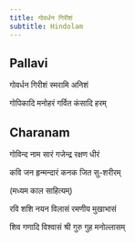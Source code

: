 ```yaml
---
title: गोवर्धन गिरीशं
subtitle: Hindolam
---
```


## Pallavi

गोवर्धन गिरीशं स्मरामि अनिशं

गोपिकादि मनोहरं गर्वित कंसादि हरम्

## Charanam

गोविन्द नाम सारं गजेन्द्र रक्षण धीरं

कवि जन हृन्मन्दारं कनक जित सु-शरीरम्

(मध्यम काल साहित्यम्)

रवि शशि नयन विलासं रमणीय मुखाभासं

शिव गणादि विश्वासं श्री गुरु गुह मनोल्लासम्